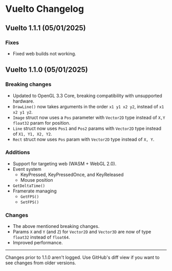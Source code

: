 # Vuelto Changelog

## Vuelto 1.1.1 (05/01/2025)

### Fixes

- Fixed web builds not working.

## Vuelto 1.1.0 (05/01/2025)

### Breaking changes

- Updated to OpenGL 3.3 Core, breaking compatibility with unsupported hardware.
- `DrawLine()` now takes arguments in the order `x1 y1 x2 y2`, instead of `x1 x2 y1 y2`.
- `Image` struct now uses a `Pos` parameter with `Vector2D` type instead of `X,Y` `float32` param for position.
- `Line` struct now uses `Pos1` and `Pos2` params with `Vector2D` type instead of `X1, Y1, X2, Y2`.
- `Rect` struct now uses `Pos` param with `Vector2D` type instead of `X, Y`.

### Additions

- Support for targeting web (WASM + WebGL 2.0).
- Event system
  - KeyPressed, KeyPressedOnce, and KeyReleased
  - Mouse position
- `GetDeltaTime()`
- Framerate managing
  - `GetFPS()`
  - `SetFPS()`

### Changes

- The above mentioned breaking changes.
- Params `X` and `Y` (and `Z`) for `Vector2D` and `Vector3D` are now of type `float32` instead of `float64`.
- Improved performance.

---

Changes prior to 1.1.0 aren't logged. Use GitHub's diff view if you want to see changes from older versions.
